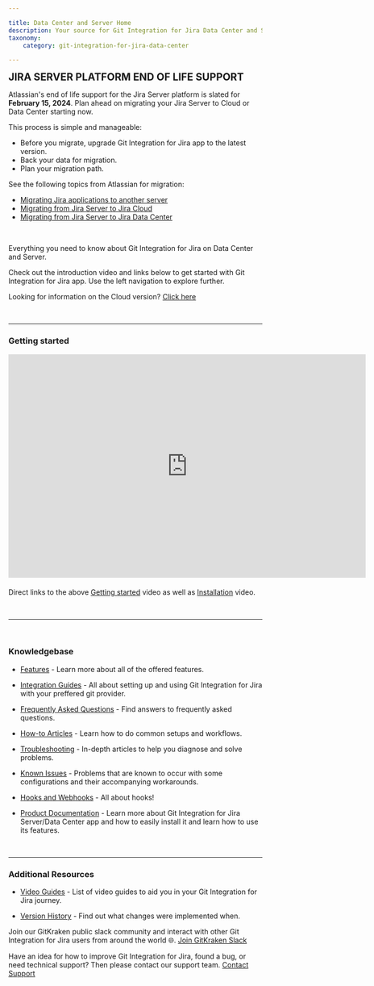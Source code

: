 ```yaml
---

title: Data Center and Server Home
description: Your source for Git Integration for Jira Data Center and Server documentation
taxonomy:
    category: git-integration-for-jira-data-center

---
```


<div class="bbb-callout bbb--alert">
    <div class="irow">
    <div class="ilogobox">
        <span class="logoimg"></span>
    </div>
    <div class="imsgbox">
        <b style='font-size:20px;'>JIRA SERVER PLATFORM END OF LIFE SUPPORT</b><br>
        <p>Atlassian's end of life support for the Jira Server platform is slated for <b>February 15, 2024</b>. Plan ahead on migrating your Jira Server to Cloud or Data Center starting now.</p>
        <p>This process is simple and manageable:</p>
        <ul>
            <li>Before you migrate, upgrade Git Integration for Jira app to the latest version.</li>
            <li>Back your data for migration.</li>
            <li>Plan your migration path.</li>
        </ul>
        See the following topics from Atlassian for migration:
        <ul style='margin-bottom:0px;'>
            <li><a href='https://confluence.atlassian.com/adminjiraserver073/migrating-jira-applications-to-another-server-861253107.html'>Migrating Jira applications to another server</a></li>
            <li><a href='https://www.atlassian.com/migration/plan/cloud-guide'>Migrating from Jira Server to Jira Cloud</a></li>
            <li><a href='https://confluence.atlassian.com/enterprise/migrate-from-server-to-data-center-953127136.html'>Migrating from Jira Server to Jira Data Center</a></li>
        </ul>
    </div>
    </div>
</div>

&nbsp;

Everything you need to know about Git Integration for Jira on Data Center and Server.

Check out the introduction video and links below to get started with Git Integration for Jira app. Use the left navigation to explore further.

<div class="bbb-callout bbb--info">
    <div class="irow">
    <div class="ilogobox">
        <span class="logoimg"></span>
    </div>
    <div class="imsgbox">
        Looking for information on the Cloud version? <a href='/git-integration-for-jira-cloud/git-integration-for-jira-home-gij-cloud'>Click here</a>
    </div>
    </div>
</div>

&nbsp;

***

### Getting started

<div class='embed-container embed-container--16-9'>
    <iframe width='709' height='443' src='https://fast.wistia.net/embed/iframe/8c0iq4hwdt?videoFoam=true' frameborder='0' allowfullscreen ></iframe>
</div>

<div style='margin-top: 20px;'>
    Direct links to the above <a href='https://bigbrassband.wistia.com/medias/8c0iq4hwdt'>Getting started</a> video as well as <a href='https://bigbrassband.wistia.com/medias/lr0jp6ntfd'>Installation</a> video.
</div>

&nbsp;

***

&nbsp;

### Knowledgebase  

- [Features](/git-integration-for-jira-data-center/features-gij-self-managed) - Learn more about all of the offered features.

- [Integration Guides](/git-integration-for-jira-data-center/integration-guides-gij-self-managed) - All about setting up and using Git Integration for Jira with your preffered git provider.

- [Frequently Asked Questions](/git-integration-for-jira-data-center/frequently-asked-questions-gij-self-managed) - Find answers to frequently asked questions.

- [How-to Articles](/git-integration-for-jira-data-center/how-to-articles-gij-self-managed) - Learn how to do common setups and workflows.

- [Troubleshooting](/git-integration-for-jira-data-center/troubleshooting-articles-gij-self-managed) - In-depth articles to help you diagnose and solve problems.

- [Known Issues](/git-integration-for-jira-data-center/known-issues-gij-self-managed) - Problems that are known to occur with some configurations and their accompanying workarounds.

- [Hooks and Webhooks](/git-integration-for-jira-data-center/hooks-and-webhooks-gij-self-managed) - All about hooks!

- [Product Documentation](/git-integration-for-jira-self-managed/documentation-gij-self-managed) - Learn more about Git Integration for Jira Server/Data Center app and how to easily install it and learn how to use its features.

&nbsp;

***

### Additional Resources

- [Video Guides](/git-integration-for-jira-data-center/git-integration-jira-data-center-video-guides-gij-self-managed) - List of video guides to aid you in your Git Integration for Jira journey.

- [Version History](https://marketplace.atlassian.com/apps/4984/git-integration-for-jira/version-history) - Find out what changes were implemented when.

Join our GitKraken public slack community and interact with other Git Integration for Jira users from around the world 🌐.
[Join GitKraken Slack](https://slack.gitkraken.com/)

Have an idea for how to improve Git Integration for Jira, found a bug, or need technical support? Then please contact our support team.
[Contact Support](https://help.gitkraken.com/git-integration-for-jira-data-center/gij-self-hosted-contact-support/)

